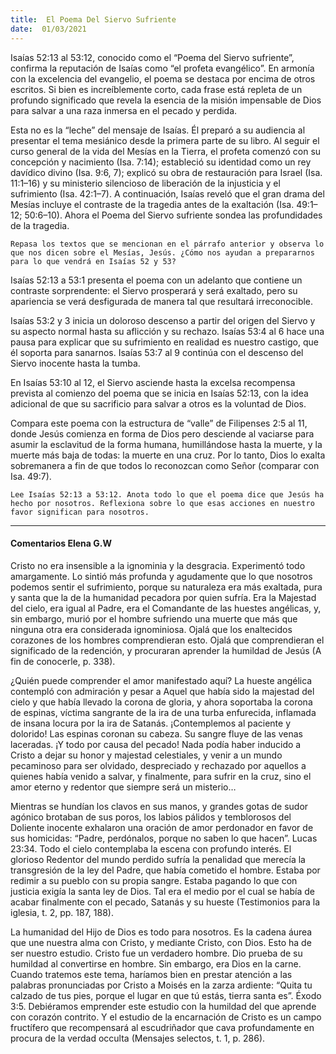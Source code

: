 ```yaml
---
title:  El Poema Del Siervo Sufriente 
date:  01/03/2021
---
```


Isaías 52:13 al 53:12, conocido como el “Poema del Siervo sufriente”, confirma la reputación de Isaías como “el profeta evangélico”. En armonía con la excelencia del evangelio, el poema se destaca por encima de otros escritos. Si bien es increíblemente corto, cada frase está repleta de un profundo significado que revela la esencia de la misión impensable de Dios para salvar a una raza inmersa en el pecado y perdida.

Esta no es la “leche” del mensaje de Isaías. Él preparó a su audiencia al presentar el tema mesiánico desde la primera parte de su libro. Al seguir el curso general de la vida del Mesías en la Tierra, el profeta comenzó con su concepción y nacimiento (Isa. 7:14); estableció su identidad como un rey davídico divino (Isa. 9:6, 7); explicó su obra de restauración para Israel (Isa. 11:1–16) y su ministerio silencioso de liberación de la injusticia y el sufrimiento (Isa. 42:1–7). A continuación, Isaías reveló que el gran drama del Mesías incluye el contraste de la tragedia antes de la exaltación (Isa. 49:1–12; 50:6–10). Ahora el Poema del Siervo sufriente sondea las profundidades de la tragedia.

`Repasa los textos que se mencionan en el párrafo anterior y observa lo que nos dicen sobre el Mesías, Jesús. ¿Cómo nos ayudan a prepararnos para lo que vendrá en Isaías 52 y 53?`

Isaías 52:13 a 53:1 presenta el poema con un adelanto que contiene un contraste sorprendente: el Siervo prosperará y será exaltado, pero su apariencia se verá desfigurada de manera tal que resultará irreconocible.

Isaías 53:2 y 3 inicia un doloroso descenso a partir del origen del Siervo y su aspecto normal hasta su aflicción y su rechazo. Isaías 53:4 al 6 hace una pausa para explicar que su sufrimiento en realidad es nuestro castigo, que él soporta para sanarnos. Isaías 53:7 al 9 continúa con el descenso del Siervo inocente hasta la tumba.

En Isaías 53:10 al 12, el Siervo asciende hasta la excelsa recompensa prevista al comienzo del poema que se inicia en Isaías 52:13, con la idea adicional de que su sacrificio para salvar a otros es la voluntad de Dios.

Compara este poema con la estructura de “valle” de Filipenses 2:5 al 11, donde Jesús comienza en forma de Dios pero desciende al vaciarse para asumir la esclavitud de la forma humana, humillándose hasta la muerte, y la muerte más baja de todas: la muerte en una cruz. Por lo tanto, Dios lo exalta sobremanera a fin de que todos lo reconozcan como Señor (comparar con Isa. 49:7).

`Lee Isaías 52:13 a 53:12. Anota todo lo que el poema dice que Jesús ha hecho por nosotros. Reflexiona sobre lo que esas acciones en nuestro favor significan para nosotros.`

---

#### Comentarios Elena G.W

Cristo no era insensible a la ignominia y la desgracia. Experimentó todo amargamente. Lo sintió más profunda y agudamente que lo que nosotros podemos sentir el sufrimiento, porque su naturaleza era más exaltada, pura y santa que la de la humanidad pecadora por quien sufría. Era la Majestad del cielo, era igual al Padre, era el Comandante de las huestes angélicas, y, sin embargo, murió por el hombre sufriendo una muerte que más que ninguna otra era considerada ignominiosa. Ojalá que los enaltecidos corazones de los hombres comprendieran esto. Ojalá que comprendieran el significado de la redención, y procuraran aprender la humildad de Jesús (A fin de conocerle, p. 338).

¿Quién puede comprender el amor manifestado aquí? La hueste angélica contempló con admiración y pesar a Aquel que había sido la majestad del cielo y que había llevado la corona de gloria, y ahora soportaba la corona de espinas, víctima sangrante de la ira de una turba enfurecida, inflamada de insana locura por la ira de Satanás. ¡Contemplemos al paciente y dolorido! Las espinas coronan su cabeza. Su sangre fluye de las venas laceradas. ¡Y todo por causa del pecado! Nada podía haber inducido a Cristo a dejar su honor y majestad celestiales, y venir a un mundo pecaminoso para ser olvidado, despreciado y rechazado por aquellos a quienes había venido a salvar, y finalmente, para sufrir en la cruz, sino el amor eterno y redentor que siempre será un misterio…

Mientras se hundían los clavos en sus manos, y grandes gotas de sudor agónico brotaban de sus poros, los labios pálidos y temblorosos del Doliente inocente exhalaron una oración de amor perdonador en favor de sus homicidas: “Padre, perdónalos, porque no saben lo que hacen”. Lucas 23:34. Todo el cielo contemplaba la escena con profundo interés. El glorioso Redentor del mundo perdido sufría la penalidad que merecía la transgresión de la ley del Padre, que había cometido el hombre. Estaba por redimir a su pueblo con su propia sangre. Estaba pagando lo que con justicia exigía la santa ley de Dios. Tal era el medio por el cual se había de acabar finalmente con el pecado, Satanás y su hueste (Testimonios para la iglesia, t. 2, pp. 187, 188).

La humanidad del Hijo de Dios es todo para nosotros. Es la cadena áurea que une nuestra alma con Cristo, y mediante Cristo, con Dios. Esto ha de ser nuestro estudio. Cristo fue un verdadero hombre. Dio prueba de su humildad al convertirse en hombre. Sin embargo, era Dios en la carne. Cuando tratemos este tema, haríamos bien en prestar atención a las palabras pronunciadas por Cristo a Moisés en la zarza ardiente: “Quita tu calzado de tus pies, porque el lugar en que tú estás, tierra santa es”. Éxodo 3:5. Debiéramos emprender este estudio con la humildad del que aprende con corazón contrito. Y el estudio de la encarnación de Cristo es un campo fructífero que recompensará al escudriñador que cava profundamente en procura de la verdad occulta (Mensajes selectos, t. 1, p. 286).